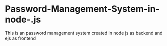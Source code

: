 # Password-Management-System-in-node-.js
This is an password management system created in node js as backend and ejs as frontend
